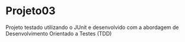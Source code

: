 # Projeto03
Projeto testado utilizando o JUnit e desenvolvido com a abordagem de Desenvolvimento Orientado a Testes (TDD)
